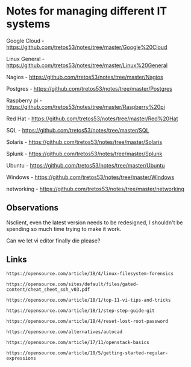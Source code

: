 # Notes for managing different IT systems

Google Cloud - https://github.com/tretos53/notes/tree/master/Google%20Cloud

Linux General - https://github.com/tretos53/notes/tree/master/Linux%20General

Nagios - https://github.com/tretos53/notes/tree/master/Nagios

Postgres - https://github.com/tretos53/notes/tree/master/Postgres

Raspberry pi - https://github.com/tretos53/notes/tree/master/Raspberry%20pi

Red Hat - https://github.com/tretos53/notes/tree/master/Red%20Hat

SQL - https://github.com/tretos53/notes/tree/master/SQL

Solaris - https://github.com/tretos53/notes/tree/master/Solaris

Splunk - https://github.com/tretos53/notes/tree/master/Splunk

Ubuntu - https://github.com/tretos53/notes/tree/master/Ubuntu

Windows - https://github.com/tretos53/notes/tree/master/Windows

networking - https://github.com/tretos53/notes/tree/master/networking


## Observations

Nsclient, even the latest version needs to be redesigned, I shouldn't be spending so much time trying to make it work.

Can we let vi editor finally die please?


## Links
```https://opensource.com/article/18/4/linux-filesystem-forensics```

```https://opensource.com/sites/default/files/gated-content/cheat_sheet_ssh_v03.pdf```

```https://opensource.com/article/18/1/top-11-vi-tips-and-tricks```

```https://opensource.com/article/18/1/step-step-guide-git```

```https://opensource.com/article/18/4/reset-lost-root-password```

```https://opensource.com/alternatives/autocad```

```https://opensource.com/article/17/11/openstack-basics```

```https://opensource.com/article/18/5/getting-started-regular-expressions```
